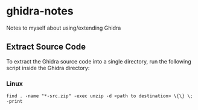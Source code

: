 # ghidra-notes

Notes to myself about using/extending Ghidra

## Extract Source Code

To extract the Ghidra source code into a single directory, run the following script inside the Ghidra directory:

### Linux
```
find . -name "*-src.zip" -exec unzip -d <path to destination> \{\} \; -print
```
